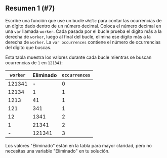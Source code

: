## Resumen 1 (#7)

Escribe una función que use un bucle `while` para contar las ocurrencias de un dígito dado dentro de un número decimal. Coloca el número decimal en una `var` llamada `worker`. Cada pasada por el bucle prueba el dígito más a la derecha de `worker`, luego al final del bucle, elimina ese dígito más a la derecha de `worker`. La `var occurrences` contiene el número de ocurrencias del dígito que buscas.

Esta tabla muestra los valores durante cada bucle mientras se buscan ocurrencias de `1` en `121341`:

| `worker` | Eliminado | `occurrences` |
|----------|-----------|---------------|
| 121341   | -         | 0             |
| 12134    | 1         | 1             |
| 1213     | 41        | 1             |
| 121      | 341       | 1             |
| 12       | 1341      | 2             |
| 1        | 21341     | 2             |
| -        | 121341    | 3             |

Los valores "Eliminado" están en la tabla para mayor claridad, pero no necesitas una variable "Eliminado" en tu solución.